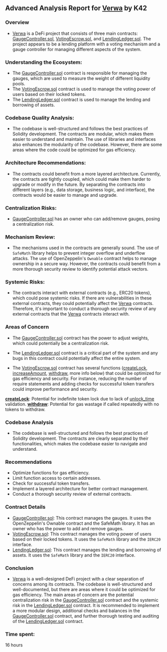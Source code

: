 ## Advanced Analysis Report for [Verwa](https://github.com/code-423n4/2023-08-verwa) by K42
### Overview 
- [Verwa](https://github.com/code-423n4/2023-08-verwa) is a DeFi project that consists of three main contracts: [GaugeController.sol](https://github.com/code-423n4/2023-08-verwa/blob/main/src/GaugeController.sol), [VotingEscrow.sol](https://github.com/code-423n4/2023-08-verwa/blob/main/src/VotingEscrow.sol), and [LendingLedger.sol](https://github.com/code-423n4/2023-08-verwa/blob/main/src/LendingLedger.sol). The project appears to be a lending platform with a voting mechanism and a gauge controller for managing different aspects of the system.

### Understanding the Ecosystem:
- The [GaugeController.sol](https://github.com/code-423n4/2023-08-verwa/blob/main/src/GaugeController.sol) contract is responsible for managing the gauges, which are used to measure the weight of different liquidity pools.
- The [VotingEscrow.sol](https://github.com/code-423n4/2023-08-verwa/blob/main/src/VotingEscrow.sol) contract is used to manage the voting power of users based on their locked tokens. 
- The [LendingLedger.sol](https://github.com/code-423n4/2023-08-verwa/blob/main/src/LendingLedger.sol) contract is used to manage the lending and borrowing of assets.

### Codebase Quality Analysis: 
- The codebase is well-structured and follows the best practices of Solidity development. The contracts are modular, which makes them easier to understand and maintain. The use of libraries and interfaces also enhances the modularity of the codebase. However, there are some areas where the code could be optimized for gas efficiency.

### Architecture Recommendations: 
- The contracts could benefit from a more layered architecture. Currently, the contracts are tightly coupled, which could make them harder to upgrade or modify in the future. By separating the contracts into different layers (e.g., data storage, business logic, and interface), the contracts would be easier to manage and upgrade.

### Centralization Risks: 
- [GaugeController.sol](https://github.com/code-423n4/2023-08-verwa/blob/main/src/GaugeController.sol) has an owner who can add/remove gauges, posing a centralization risk.

### Mechanism Review: 
- The mechanisms used in the contracts are generally sound. The use of ``SafeMath`` library helps to prevent integer overflow and underflow attacks. The use of OpenZeppelin's ``Ownable`` contract helps to manage ownership in a secure way. However, the contracts could benefit from a more thorough security review to identify potential attack vectors.

### Systemic Risks: 
- The contracts interact with external contracts (e.g., ERC20 tokens), which could pose systemic risks. If there are vulnerabilities in these external contracts, they could potentially affect the [Verwa](https://github.com/code-423n4/2023-08-verwa) contracts. Therefore, it's important to conduct a thorough security review of any external contracts that the [Verwa](https://github.com/code-423n4/2023-08-verwa) contracts interact with.

### Areas of Concern

- The [GaugeController.sol](https://github.com/code-423n4/2023-08-verwa/blob/main/src/GaugeController.sol) contract has the power to adjust weights, which could potentially be a centralization risk.

- The [LendingLedger.sol](https://github.com/code-423n4/2023-08-verwa/blob/main/src/LendingLedger.sol) contract is a critical part of the system and any bugs in this contract could potentially affect the entire system.

- The [VotingEscrow.sol](https://github.com/code-423n4/2023-08-verwa/blob/main/src/VotingEscrow.sol) contract has several functions ([createLock](https://github.com/code-423n4/2023-08-verwa/blob/main/src/VotingEscrow.sol#L268C1-L284C6), [increaseAmount](https://github.com/code-423n4/2023-08-verwa/blob/main/src/VotingEscrow.sol#L288C1-L323C6), [withdraw](https://github.com/code-423n4/2023-08-verwa/blob/main/src/VotingEscrow.sol#L326C1-L349C6), more info below) that could be optimized for gas efficiency and security. For instance, reducing the number of require statements and adding checks for successful token transfers could improve performance and security.

**[createLock](https://github.com/code-423n4/2023-08-verwa/blob/main/src/VotingEscrow.sol#L268C1-L284C6)**: Potential for indefinite token lock due to lack of [unlock_time](https://github.com/code-423n4/2023-08-verwa/blob/main/src/VotingEscrow.sol#L269C5-L269C73) validation.
**[withdraw](https://github.com/code-423n4/2023-08-verwa/blob/main/src/VotingEscrow.sol#L326C1-L349C6)**: Potential for gas wastage if called repeatedly with no tokens to withdraw.

### Codebase Analysis
- The codebase is well-structured and follows the best practices of Solidity development. The contracts are clearly separated by their functionalities, which makes the codebase easier to navigate and understand.

### Recommendations
- Optimize functions for gas efficiency.
- Limit function access to certain addresses.
- Check for successful token transfers.
- Implement a layered architecture for better contract management.
- Conduct a thorough security review of external contracts.

### Contract Details
- [GaugeController.sol](https://github.com/code-423n4/2023-08-verwa/blob/main/src/GaugeController.sol): This contract manages the gauges. It uses the OpenZeppelin's Ownable contract and the SafeMath library. It has an owner who has the power to add and remove gauges.
- [VotingEscrow.sol](https://github.com/code-423n4/2023-08-verwa/blob/main/src/VotingEscrow.sol): This contract manages the voting power of users based on their locked tokens. It uses the ``SafeMath`` library and the ``IERC20`` interface.
- [LendingLedger.sol](https://github.com/code-423n4/2023-08-verwa/blob/main/src/LendingLedger.sol): This contract manages the lending and borrowing of assets. It uses the ``SafeMath`` library and the ``IERC20`` interface.

### Conclusion
- [Verwa](https://github.com/code-423n4/2023-08-verwa) is a well-designed DeFi project with a clear separation of concerns among its contracts. The codebase is well-structured and well-documented, but there are areas where it could be optimized for gas efficiency. The main areas of concern are the potential centralization risk in the [GaugeController.sol](https://github.com/code-423n4/2023-08-verwa/blob/main/src/GaugeController.sol) contract and the systemic risk in the [LendingLedger.sol](https://github.com/code-423n4/2023-08-verwa/blob/main/src/LendingLedger.sol) contract. It is recommended to implement a more modular design, additional checks and balances in the [GaugeController.sol](https://github.com/code-423n4/2023-08-verwa/blob/main/src/GaugeController.sol) contract, and further thorough testing and auditing of the [LendingLedger.sol](https://github.com/code-423n4/2023-08-verwa/blob/main/src/LendingLedger.sol) contract.

### Time spent:
16 hours